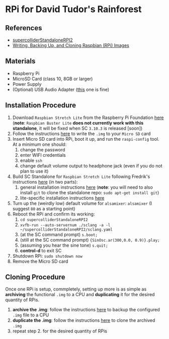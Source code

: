 # RPi for David Tudor's Rainforest

## References
* [supercolliderStandaloneRPI2](https://github.com/redFrik/supercolliderStandaloneRPI2)
* [Writing, Backing Up, and Cloning Raspbian (RPi) Images](https://gist.github.com/caseyanderson/31b615045332a6ab3f4028c696920f57#write-img-from-rpi-foundation)


## Materials
* Raspberry Pi
* MicroSD Card (class 10, 8GB or larger)
* Power Supply
* (Optional) USB Audio Adapter ([this](https://www.adafruit.com/product/1475) one is fine)


## Installation Procedure
1. Download `Raspbian Stretch Lite` from the Raspberry Pi Foundation [here](https://downloads.raspberrypi.org/raspbian_lite/images/raspbian_lite-2019-04-09/2019-04-08-raspbian-stretch-lite.zip) (**note**: `Raspbian Buster Lite` **does not currently work with this standalone**, it will be fixed when SC `3.10.3` is released [soon])
2. Follow the instructions [here](https://gist.github.com/caseyanderson/31b615045332a6ab3f4028c696920f57#pre-flight) to write the `.img` to your `Micro SD` card
3. Insert Micro SD card into RPi, boot it up, and run the `raspi-config` tool. At a minimum one should:
    1. change the password
    2. enter WIFI credentials
    3. enable `ssh`
    4. change default volume output to headphone jack (even if you do not plan to use it)
4. Build SC Standalone for `Raspbian Stretch Lite` following Fredrik's instructions [here](https://github.com/redFrik/supercolliderStandaloneRPI2) (in two parts):
    1. general installation instructions [here](https://github.com/redFrik/supercolliderStandaloneRPI2#installation) (**note**: you will need to also install `git` to clone the standalone repo: `sudo apt-get install git`)
    2. lite-specific installation instructions [here](https://github.com/redFrik/supercolliderStandaloneRPI2#stretch-lite)
5. Turn up the (weirdly low) default volume for `alsamixer`: `alsamixer` (I suggest `80` as a starting point)
6. Reboot the RPi and confirm its working:
    1. `cd supercolliderStandaloneRPI2`
    2. `xvfb-run --auto-servernum ./sclang -a -l ~/supercolliderStandaloneRPI2/sclang.yaml`
    3. (at the SC command prompt) `s.boot;`
    4. (still at the SC command prompt) `{SinOsc.ar(300,0.0, 0.9)}.play;`
    5. (assuming you hear the sine tone) `s.quit;`
    6. **control-d** to exit SC
7. Shutdown RPi: `sudo shutdown now`
8. Remove the Micro SD card


## Cloning Procedure

Once one RPi is setup, commpletely, setting up more is as simple as **archiving** the functional `.img` to a CPU and **duplicating** it for the desired quantity of RPis.

1. **archive the .img**: follow the instructions [here](https://gist.github.com/caseyanderson/31b615045332a6ab3f4028c696920f57#backup-img) to backup the configured `.img` file to a CPU
2. **duplicate the .img**: follow the instructions [here](https://gist.github.com/caseyanderson/31b615045332a6ab3f4028c696920f57#restoringcloning-from-backup-img) to clone the archived `.img`
3. repeat step 2. for the desired quantity of RPis
